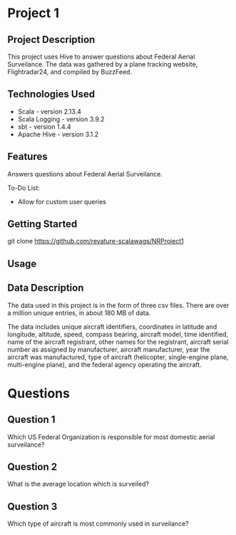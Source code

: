 # Project 1

## Project Description
This project uses Hive to answer questions about Federal Aerial Surveilance. The data was gathered by a plane tracking website, Flightradar24, and compiled by BuzzFeed.

## Technologies Used
* Scala - version 2.13.4
* Scala Logging - version 3.9.2
* sbt - version 1.4.4
* Apache Hive - version 3.1.2

## Features

Answers questions about Federal Aerial Surveilance.

To-Do List:
* Allow for custom user queries

## Getting Started

git clone https://github.com/revature-scalawags/NRProject1

## Usage

## Data Description
The data used in this project is in the form of three csv files. There are over a million unique entries, in about 180 MB of data.

The data includes unique aircraft identifiers, coordinates in latitude and longitude, altitude, speed, compass bearing, aircraft model, time identified, name of the aircraft registrant, other names for the registrant, aircraft serial number as assigned by manufacturer, aircraft manufacturer, year the aircraft was manufactured, type of aircraft (helicopter, single-engine plane, multi-engine plane), and the federal agency operating the aircraft.

# Questions

## Question 1
Which US Federal Organization is responsible for most domestic aerial surveilance?

## Question 2
What is the average location which is surveiled?

## Question 3
Which type of aircraft is most commonly used in surveilance?
